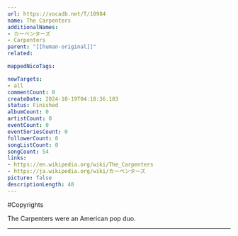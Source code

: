 ```yaml
---
url: https://vocadb.net/T/10984
name: The Carpenters
additionalNames: 
- カーペンターズ
- Carpenters
parent: "[[human-original]]"
related:

mappedNicoTags:

newTargets:
- all
commentCount: 0
createDate: 2024-10-19T04:18:36.103
status: Finished
albumCount: 0
artistCount: 0
eventCount: 0
eventSeriesCount: 0
followerCount: 0
songListCount: 0
songCount: 54
links: 
- https://en.wikipedia.org/wiki/The_Carpenters
- https://ja.wikipedia.org/wiki/カーペンターズ
picture: false
descriptionLength: 40
---
```


#Copyrights

The Carpenters were an American pop duo.

---

